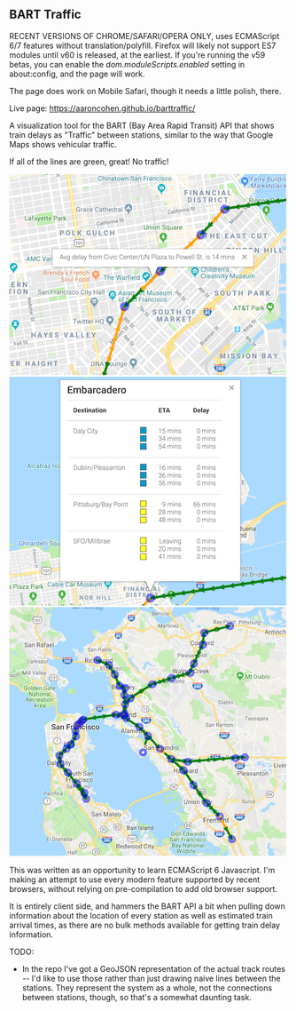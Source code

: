 BART Traffic
------------

RECENT VERSIONS OF CHROME/SAFARI/OPERA ONLY, uses ECMAScript 6/7 features without translation/polyfill. Firefox will 
likely not support ES7 modules until v60 is released, at the earliest. If you're running the v59 betas, you can enable
the *dom.moduleScripts.enabled* setting in about:config, and the page will work.

The page does work on Mobile Safari, though it needs a little polish, there.

Live page: <https://aaroncohen.github.io/barttraffic/>

A visualization tool for the BART (Bay Area Rapid Transit) API that shows train delays as "Traffic" between stations,
similar to the way that Google Maps shows vehicular traffic.

If all of the lines are green, great! No traffic!

![BART Traffic Screenshot 3](https://raw.githubusercontent.com/aaroncohen/barttraffic/master/screenshots/barttraffic_screen_3.png)
![BART Traffic Screenshot 2](https://raw.githubusercontent.com/aaroncohen/barttraffic/master/screenshots/barttraffic_screen_2.png)
![BART Traffic Screenshot 1](https://raw.githubusercontent.com/aaroncohen/barttraffic/master/screenshots/barttraffic_screen_1.png)

This was written as an opportunity to learn ECMAScript 6 Javascript. I'm making an attempt to use every modern feature 
supported by recent browsers, without relying on pre-compilation to add old browser support.

It is entirely client side, and hammers the BART API a bit when pulling down information about the location of every 
station as well as estimated train arrival times, as there are no bulk methods available for getting train delay 
information.


TODO:
* In the repo I've got a GeoJSON representation of the actual track routes -- I'd like to use those rather than just
drawing naive lines between the stations. They represent the system as a whole, not the connections between stations, 
though, so that's a somewhat daunting task.
